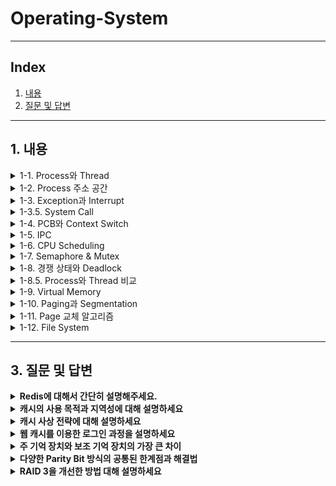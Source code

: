 # Operating-System

---

## Index
1. [내용](#1-내용)
2. [질문 및 답변](#2-질문-및-답변)

---

## 1. 내용

<details>
<summary>1-1. Process와 Thread</summary>
<a href="https://velog.io/@jooon/%EC%9A%B4%EC%98%81%EC%B2%B4%EC%A0%9C-Process-Thread" target="_blank">
Process와 Thread 정리글
</a>
</details>


<details>
<summary>1-2. Process 주소 공간</summary>
<a href="https://velog.io/@jooon/%EC%9A%B4%EC%98%81%EC%B2%B4%EC%A0%9C-Process-%EC%A3%BC%EC%86%8C-%EA%B3%B5%EA%B0%84" target="_blank">
Process 주소 공간 정리글
</a>
</details>

<details>
<summary>1-3. Exception과 Interrupt</summary>
<a href="https://velog.io/@geooeg/%EC%9A%B4%EC%98%81-%EC%B2%B4%EC%A0%9C-Exception%EA%B3%BC-Interrupt" target="_blank">
Exception과 Interrupt 정리글
</a>
</details>


<details>
<summary>1-3.5. System Call</summary>
<a href="https://velog.io/@geooeg/%EC%9A%B4%EC%98%81-%EC%B2%B4%EC%A0%9C-System-Call" target="_blank">
System Call 정리글
</a>
</details>


<details>
<summary>1-4. PCB와 Context Switch</summary>
<a href="https://velog.io/@jooon/%EC%9E%90%EB%A3%8C-%EA%B5%AC%EC%A1%B0-Array-Linked-List" target="_blank">
PCB와 Context Switch 정리글
</a>
</details>


<details>
<summary>1-5. IPC</summary>
<a href="https://velog.io/@geooeg/%EC%BB%B4%ED%93%A8%ED%84%B0-%EC%95%84%ED%82%A4%ED%85%8D%EC%B2%98-Parity-bit" target="_blank">
IPC 정리글
</a>
</details>


<details>
<summary>1-6. CPU Scheduling</summary>
<a href="https://velog.io/@geooeg/%EC%BB%B4%ED%93%A8%ED%84%B0-%EC%95%84%ED%82%A4%ED%85%8D%EC%B2%98-RAID" target="_blank">
CPU Scheduling 정리글
</a>
</details>


<details>
<summary>1-7. Semaphore & Mutex</summary>
<a href="https://velog.io/@geooeg/%EC%BB%B4%ED%93%A8%ED%84%B0-%EC%95%84%ED%82%A4%ED%85%8D%EC%B2%98-RAID" target="_blank">
Semaphore & Mutex 정리글
</a>
</details>


<details>
<summary>1-8. 경쟁 상태와 Deadlock</summary>
<a href="https://velog.io/@geooeg/%EC%BB%B4%ED%93%A8%ED%84%B0-%EC%95%84%ED%82%A4%ED%85%8D%EC%B2%98-RAID" target="_blank">
경쟁 상태와 Deadlock 정리글
</a>
</details>


<details>
<summary>1-8.5. Process와 Thread 비교</summary>
<a href="https://velog.io/@geooeg/%EC%BB%B4%ED%93%A8%ED%84%B0-%EC%95%84%ED%82%A4%ED%85%8D%EC%B2%98-RAID" target="_blank">
Process와 Thread 비교 정리글
</a>
</details>


<details>
<summary>1-9. Virtual Memory</summary>
<a href="https://velog.io/@geooeg/%EC%BB%B4%ED%93%A8%ED%84%B0-%EC%95%84%ED%82%A4%ED%85%8D%EC%B2%98-RAID" target="_blank">
Virtual Memory 정리글
</a>
</details>


<details>
<summary>1-10. Paging과 Segmentation</summary>
<a href="https://velog.io/@geooeg/%EC%BB%B4%ED%93%A8%ED%84%B0-%EC%95%84%ED%82%A4%ED%85%8D%EC%B2%98-RAID" target="_blank">
Paging과 Segmentation 정리글
</a>
</details>


<details>
<summary>1-11. Page 교체 알고리즘</summary>
<a href="https://velog.io/@geooeg/%EC%BB%B4%ED%93%A8%ED%84%B0-%EC%95%84%ED%82%A4%ED%85%8D%EC%B2%98-RAID" target="_blank">
Page 교체 알고리즘 정리글
</a>
</details>


<details>
<summary>1-12. File System</summary>
<a href="https://velog.io/@geooeg/%EC%BB%B4%ED%93%A8%ED%84%B0-%EC%95%84%ED%82%A4%ED%85%8D%EC%B2%98-RAID" target="_blank">
File System 정리글
</a>
</details>


---

## 3. 질문 및 답변
<details>
<summary><b>Redis에 대해서 간단히 설명해주세요.</b></summary>

</details>

<details>
<summary><b>캐시의 사용 목적과 지역성에 대해 설명하세요 </b></summary>

</details>

<details>
<summary><b>캐시 사상 전략에 대해 설명하세요</b></summary>

</details>

<details>
<summary><b>웹 캐시를 이용한 로그인 과정을 설명하세요</b></summary>

</details>

<details>
<summary><b>주 기억 장치와 보조 기억 장치의 가장 큰 차이</b></summary>

</details>

<details>
<summary><b>다양한 Parity Bit 방식의 공통된 한계점과 해결법</b></summary>

</details>

<details>
<summary><b>RAID 3을 개선한 방법 대해 설명하세요</b></summary>

</details>
